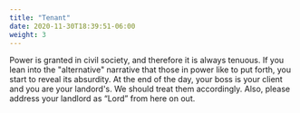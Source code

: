 ```yaml
---
title: "Tenant"
date: 2020-11-30T18:39:51-06:00
weight: 3
---
```

Power is granted in civil society, and therefore it is always tenuous. If you lean into the "alternative" narrative that those in power like to put forth, you start to reveal its absurdity. At the end of the day, your boss is your client and you are your landord's. We should treat them accordingly. Also, please address your landlord as “Lord” from here on out. 